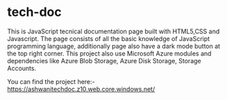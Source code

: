 # tech-doc
This is JavaScript tecnical documentation page built with HTML5,CSS and Javascript. The page consists of all the basic knowledge of JavaScript programming language,
additionally page also have a dark mode button at the top right corner.
This project also use Microsoft Azure modules and dependencies like Azure Blob Storage, Azure Disk Storage, Storage Accounts.


You can find the project here:- https://ashwanitechdoc.z10.web.core.windows.net/
